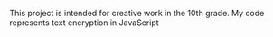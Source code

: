 This project is intended for creative work in the 10th grade. My code represents text encryption in JavaScript
